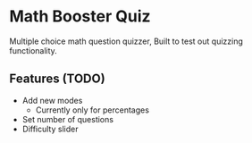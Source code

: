 # Math Booster Quiz
Multiple choice math question quizzer, Built to test out quizzing functionality.

## Features (TODO)
- Add new modes
  - Currently only for percentages
- Set number of questions
- Difficulty slider
